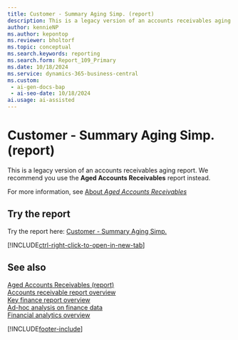 ```yaml
---
title: Customer - Summary Aging Simp. (report)
description: This is a legacy version of an accounts receivables aging report. We recommend you use the **Aged Accounts Receivables** report instead.
author: kennieNP
ms.author: kepontop
ms.reviewer: bholtorf
ms.topic: conceptual
ms.search.keywords: reporting
ms.search.form: Report_109_Primary
ms.date: 10/18/2024
ms.service: dynamics-365-business-central
ms.custom:
 - ai-gen-docs-bap
 - ai-seo-date: 10/18/2024
ai.usage: ai-assisted
---
```


# Customer - Summary Aging Simp. (report)

This is a legacy version of an accounts receivables aging report. We recommend you use the **Aged Accounts Receivables** report instead.

For more information, see [About *Aged Accounts Receivables*](../reports/report-120.md)

## Try the report

Try the report here: [Customer - Summary Aging Simp.](https://businesscentral.dynamics.com?report=109)

[!INCLUDE[ctrl-right-click-to-open-in-new-tab](../includes/ctrl-right-click-to-open-in-new-tab.md)]


## See also

[Aged Accounts Receivables (report)](report-120.md)   
[Accounts receivable report overview](../receivables-reports.md)  
[Key finance report overview](../finance-reports.md)  
[Ad-hoc analysis on finance data](../ad-hoc-analysis-finance.md)  
[Financial analytics overview](../bi.md)  

[!INCLUDE[footer-include](../includes/footer-banner.md)]